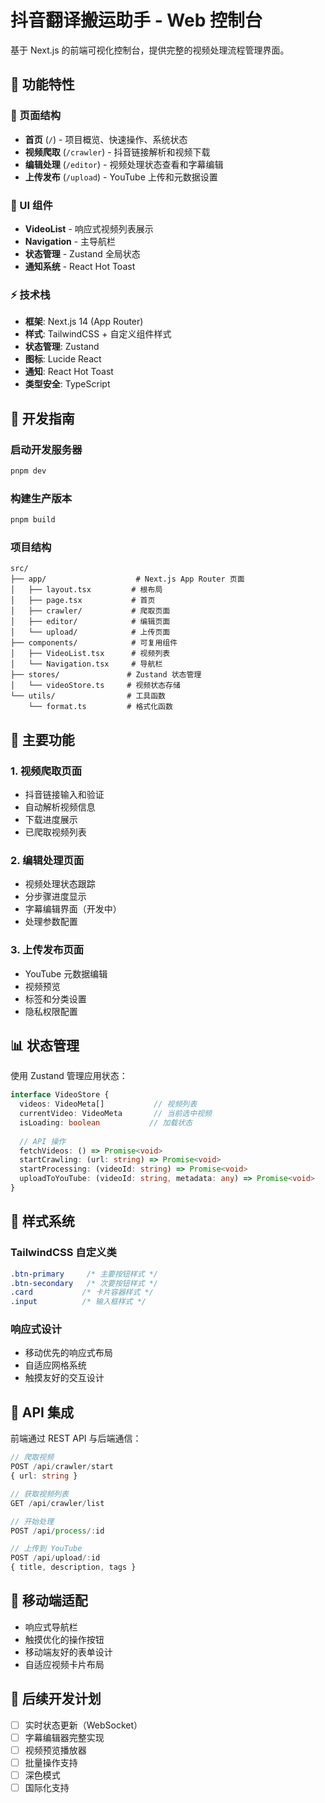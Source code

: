 # 抖音翻译搬运助手 - Web 控制台

基于 Next.js 的前端可视化控制台，提供完整的视频处理流程管理界面。

## 🎯 功能特性

### 📱 页面结构
- **首页** (`/`) - 项目概览、快速操作、系统状态
- **视频爬取** (`/crawler`) - 抖音链接解析和视频下载
- **编辑处理** (`/editor`) - 视频处理状态查看和字幕编辑
- **上传发布** (`/upload`) - YouTube 上传和元数据设置

### 🎨 UI 组件
- **VideoList** - 响应式视频列表展示
- **Navigation** - 主导航栏
- **状态管理** - Zustand 全局状态
- **通知系统** - React Hot Toast

### ⚡ 技术栈
- **框架**: Next.js 14 (App Router)
- **样式**: TailwindCSS + 自定义组件样式
- **状态管理**: Zustand
- **图标**: Lucide React
- **通知**: React Hot Toast
- **类型安全**: TypeScript

## 🚀 开发指南

### 启动开发服务器
```bash
pnpm dev
```

### 构建生产版本
```bash
pnpm build
```

### 项目结构
```
src/
├── app/                    # Next.js App Router 页面
│   ├── layout.tsx         # 根布局
│   ├── page.tsx           # 首页
│   ├── crawler/           # 爬取页面
│   ├── editor/            # 编辑页面
│   └── upload/            # 上传页面
├── components/            # 可复用组件
│   ├── VideoList.tsx      # 视频列表
│   └── Navigation.tsx     # 导航栏
├── stores/               # Zustand 状态管理
│   └── videoStore.ts     # 视频状态存储
└── utils/                # 工具函数
    └── format.ts         # 格式化函数
```

## 🎯 主要功能

### 1. 视频爬取页面
- 抖音链接输入和验证
- 自动解析视频信息
- 下载进度展示
- 已爬取视频列表

### 2. 编辑处理页面
- 视频处理状态跟踪
- 分步骤进度显示
- 字幕编辑界面（开发中）
- 处理参数配置

### 3. 上传发布页面
- YouTube 元数据编辑
- 视频预览
- 标签和分类设置
- 隐私权限配置

## 📊 状态管理

使用 Zustand 管理应用状态：

```typescript
interface VideoStore {
  videos: VideoMeta[]           // 视频列表
  currentVideo: VideoMeta       // 当前选中视频
  isLoading: boolean           // 加载状态
  
  // API 操作
  fetchVideos: () => Promise<void>
  startCrawling: (url: string) => Promise<void>
  startProcessing: (videoId: string) => Promise<void>
  uploadToYouTube: (videoId: string, metadata: any) => Promise<void>
}
```

## 🎨 样式系统

### TailwindCSS 自定义类
```css
.btn-primary     /* 主要按钮样式 */
.btn-secondary   /* 次要按钮样式 */
.card           /* 卡片容器样式 */
.input          /* 输入框样式 */
```

### 响应式设计
- 移动优先的响应式布局
- 自适应网格系统
- 触摸友好的交互设计

## 🔗 API 集成

前端通过 REST API 与后端通信：

```typescript
// 爬取视频
POST /api/crawler/start
{ url: string }

// 获取视频列表
GET /api/crawler/list

// 开始处理
POST /api/process/:id

// 上传到 YouTube
POST /api/upload/:id
{ title, description, tags }
```

## 📱 移动端适配

- 响应式导航栏
- 触摸优化的操作按钮
- 移动端友好的表单设计
- 自适应视频卡片布局

## 🔮 后续开发计划

- [ ] 实时状态更新（WebSocket）
- [ ] 字幕编辑器完整实现
- [ ] 视频预览播放器
- [ ] 批量操作支持
- [ ] 深色模式
- [ ] 国际化支持 